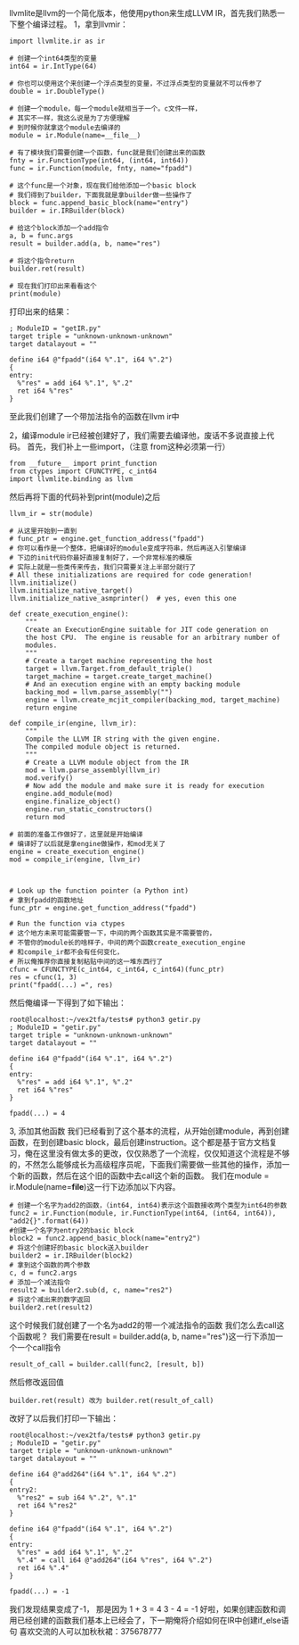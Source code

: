 llvmlite是llvm的一个简化版本，他使用python来生成LLVM IR，首先我们熟悉一下整个编译过程。
1，拿到llvmir：
    
```
import llvmlite.ir as ir

# 创建一个int64类型的变量
int64 = ir.IntType(64)

# 你也可以使用这个来创建一个浮点类型的变量，不过浮点类型的变量就不可以传参了
double = ir.DoubleType()

# 创建一个module，每一个module就相当于一个。c文件一样，
# 其实不一样，我这么说是为了方便理解
# 到时候你就拿这个module去编译的
module = ir.Module(name=__file__)

# 有了模块我们需要创建一个函数，func就是我们创建出来的函数
fnty = ir.FunctionType(int64, (int64, int64))
func = ir.Function(module, fnty, name="fpadd")

# 这个func是一个对象，现在我们给他添加一个basic block
# 我们得到了builder，下面我就是拿builder做一些操作了
block = func.append_basic_block(name="entry")
builder = ir.IRBuilder(block)

# 给这个block添加一个add指令
a, b = func.args
result = builder.add(a, b, name="res")

# 将这个指令return
builder.ret(result)

# 现在我们打印出来看看这个
print(module)
```
打印出来的结果：

```
; ModuleID = "getIR.py"
target triple = "unknown-unknown-unknown"
target datalayout = ""

define i64 @"fpadd"(i64 %".1", i64 %".2")
{
entry:
  %"res" = add i64 %".1", %".2"
  ret i64 %"res"
}
```

至此我们创建了一个带加法指令的函数在llvm ir中

2，编译module
ir已经被创建好了，我们需要去编译他，废话不多说直接上代码。
首先，我们补上一些import，（注意 from这种必须第一行）

```
from __future__ import print_function
from ctypes import CFUNCTYPE, c_int64
import llvmlite.binding as llvm
```

然后再将下面的代码补到print(module)之后

```
llvm_ir = str(module)

# 从这里开始到一直到
# func_ptr = engine.get_function_address("fpadd")
# 你可以看作是一个整体，把编译好的module变成字符串，然后再送入引擎编译
# 下边的init代码你最好直接复制好了，一个非常标准的模版
# 实际上就是一些类传来传去，我们只需要关注上半部分就行了
# All these initializations are required for code generation!
llvm.initialize()
llvm.initialize_native_target()
llvm.initialize_native_asmprinter()  # yes, even this one

def create_execution_engine():
    """
    Create an ExecutionEngine suitable for JIT code generation on
    the host CPU.  The engine is reusable for an arbitrary number of
    modules.
    """
    # Create a target machine representing the host
    target = llvm.Target.from_default_triple()
    target_machine = target.create_target_machine()
    # And an execution engine with an empty backing module
    backing_mod = llvm.parse_assembly("")
    engine = llvm.create_mcjit_compiler(backing_mod, target_machine)
    return engine

def compile_ir(engine, llvm_ir):
    """
    Compile the LLVM IR string with the given engine.
    The compiled module object is returned.
    """
    # Create a LLVM module object from the IR
    mod = llvm.parse_assembly(llvm_ir)
    mod.verify()
    # Now add the module and make sure it is ready for execution
    engine.add_module(mod)
    engine.finalize_object()
    engine.run_static_constructors()
    return mod

# 前面的准备工作做好了，这里就是开始编译
# 编译好了以后就是拿engine做操作，和mod无关了
engine = create_execution_engine()
mod = compile_ir(engine, llvm_ir)



# Look up the function pointer (a Python int)
# 拿到fpadd的函数地址
func_ptr = engine.get_function_address("fpadd")

# Run the function via ctypes
# 这个地方未来可能需要管一下，中间的两个函数其实是不需要管的，
# 不管你的module长的啥样子，中间的两个函数create_execution_engine
# 和compile_ir都不会有任何变化，
# 所以俺推荐你直接复制粘贴中间的这一堆东西行了
cfunc = CFUNCTYPE(c_int64, c_int64, c_int64)(func_ptr)
res = cfunc(1, 3)
print("fpadd(...) =", res)

```

然后俺编译一下得到了如下输出：

```
root@localhost:~/vex2tfa/tests# python3 getir.py
; ModuleID = "getir.py"
target triple = "unknown-unknown-unknown"
target datalayout = ""

define i64 @"fpadd"(i64 %".1", i64 %".2")
{
entry:
  %"res" = add i64 %".1", %".2"
  ret i64 %"res"
}

fpadd(...) = 4

```

3, 添加其他函数
我们已经看到了这个基本的流程，从开始创建module，再到创建函数，在到创建basic block，最后创建instruction。这个都是基于官方文档复习，俺在这里没有做太多的更改，仅仅熟悉了一个流程，仅仅知道这个流程是不够的，不然怎么能够成长为高级程序员呢，下面我们需要做一些其他的操作，添加一个新的函数，然后在这个旧的函数中去call这个新的函数。
我们在module = ir.Module(name=__file__)这一行下边添加以下内容。

```
# 创建一个名字为add2的函数，（int64, int64)表示这个函数接收两个类型为int64的参数
func2 = ir.Function(module, ir.FunctionType(int64, (int64, int64)),  "add2{}".format(64))
#创建一个名字为entry2的basic block
block2 = func2.append_basic_block(name="entry2")
# 将这个创建好的basic block送入builder
builder2 = ir.IRBuilder(block2)
# 拿到这个函数的两个参数
c, d = func2.args
# 添加一个减法指令
result2 = builder2.sub(d, c, name="res2")
# 将这个减出来的数字返回
builder2.ret(result2)

```

这个时候我们就创建了一个名为add2的带一个减法指令的函数
我们怎么去call这个函数呢？
我们需要在result = builder.add(a, b, name="res")这一行下添加一个一个call指令

```
result_of_call = builder.call(func2, [result, b])
```
然后修改返回值

```
builder.ret(result) 改为 builder.ret(result_of_call)

```
改好了以后我们打印一下输出：

```
root@localhost:~/vex2tfa/tests# python3 getir.py
; ModuleID = "getir.py"
target triple = "unknown-unknown-unknown"
target datalayout = ""

define i64 @"add264"(i64 %".1", i64 %".2")
{
entry2:
  %"res2" = sub i64 %".2", %".1"
  ret i64 %"res2"
}

define i64 @"fpadd"(i64 %".1", i64 %".2")
{
entry:
  %"res" = add i64 %".1", %".2"
  %".4" = call i64 @"add264"(i64 %"res", i64 %".2")
  ret i64 %".4"
}

fpadd(...) = -1
```

我们发现结果变成了-1， 那是因为
1 + 3 = 4
3 - 4 = -1
好啦，如果创建函数和调用已经创建的函数我们基本上已经会了，下一期俺将介绍如何在IR中创建if_else语句
喜欢交流的人可以加秋秋裙：375678777
